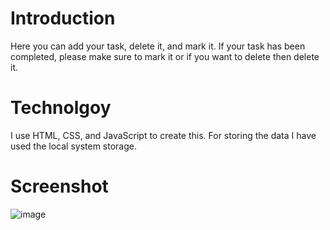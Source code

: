 # Introduction
Here you can add your task, delete it, and mark it.
If your task has been completed, please make sure to mark it or if you want to delete then delete it.
# Technolgoy
I use HTML, CSS, and JavaScript to create this. For storing the data I have used the local system storage.
# Screenshot
![image](https://github.com/isanjeevroy/to-do-webpage/assets/108814776/4b711773-212f-4079-93a7-5509a354f304)

